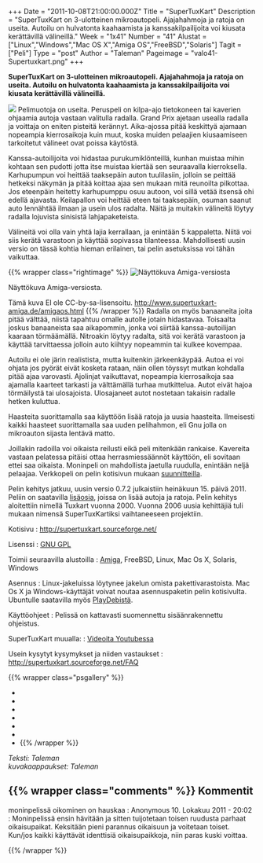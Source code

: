 +++
Date = "2011-10-08T21:00:00.000Z"
Title = "SuperTuxKart"
Description = "SuperTuxKart on 3-ulotteinen mikroautopeli. Ajajahahmoja ja ratoja on useita. Autoilu on hulvatonta kaahaamista ja kanssakilpailijoita voi kiusata kerättävillä välineillä."
Week = "1x41"
Number = "41"
Alustat = ["Linux","Windows","Mac OS X","Amiga OS","FreeBSD","Solaris"]
Tagit = ["Peli"]
Type = "post"
Author = "Taleman"
Pageimage = "valo41-Supertuxkart.png"
+++


**SuperTuxKart on 3-ulotteinen mikroautopeli. Ajajahahmoja ja ratoja on
useita. Autoilu on hulvatonta kaahaamista ja kanssakilpailijoita voi
kiusata kerättävillä välineillä.**

![ ](/images/valo41-Supertuxkart.png "fig:valo41-Supertuxkart.png") Pelimuotoja
on useita. Peruspeli on kilpa-ajo tietokoneen tai kaverien ohjaamia
autoja vastaan valitulla radalla. Grand Prix ajetaan usealla radalla ja
voittaja on eniten pisteitä kerännyt. Aika-ajossa pitää keskittyä
ajamaan nopeampia kierrosaikoja kuin muut, koska muiden pelaajien
kiusaamiseen tarkoitetut välineet ovat poissa käytöstä.

Kanssa-autoilijoita voi hidastaa purukumiklönteillä, kunhan muistaa
mihin kohtaan sen pudotti jotta itse muistaa kiertää sen seuraavalla
kierroksella. Karhupumpun voi heittää taaksepäin auton tuulilasiin,
jolloin se peittää hetkeksi näkymän ja pitää koittaa ajaa sen mukaan
mitä reunoilta pilkottaa. Jos eteenpäin heitetty karhupumppu osuu
autoon, voi sillä vetää itsensä ohi edellä ajavasta. Keilapallon voi
heittää eteen tai taaksepäin, osuman saanut auto lennähtää ilmaan ja
usein ulos radalta. Näitä ja muitakin välineitä löytyy radalla lojuvista
sinisistä lahjapaketeista.

Välineitä voi olla vain yhtä lajia kerrallaan, ja enintään 5 kappaletta.
Niitä voi siis kerätä varastoon ja käyttää sopivassa tilanteessa.
Mahdollisesti uusin versio on tässä kohtia hieman erilainen, tai pelin
asetuksissa voi tähän vaikuttaa.

{{% wrapper class="rightimage" %}}
![Näyttökuva Amiga-versiosta](/images/Stkamiga4.jpg "fig:Näyttökuva Amiga-versiosta")

Näyttökuva Amiga-versiosta.

Tämä kuva EI ole CC-by-sa-lisensoitu. <http://www.supertuxkart-amiga.de/amigaos.html>
{{% /wrapper %}}
Radalla on myös banaaneita joita pitää välttää, niistä tapahtuu omalle autolle
jotain hidastavaa. Toisaalta joskus banaaneista saa aikapommin, jonka
voi siirtää kanssa-autoilijan kaaraan törmäämällä. Nitroakin löytyy
radalta, sitä voi kerätä varastoon ja käyttää tarvittaessa jolloin auto
kiihtyy nopeammin tai kulkee kovempaa.

Autoilu ei ole järin realistista, mutta kuitenkin järkeenkäypää. Autoa
ei voi ohjata jos pyörät eivät kosketa rataan, näin ollen töyssyt mutkan
kohdalla pitää ajaa varovasti. Ajolinjat vaikuttavat, nopeampia
kierrosaikoja saa ajamalla kaarteet tarkasti ja välttämällä turhaa
mutkittelua. Autot eivät hajoa törmäilystä tai ulosajoista. Ulosajaneet
autot nostetaan takaisin radalle hetken kuluttua.

Haasteita suorittamalla saa käyttöön lisää ratoja ja uusia haasteita.
Ilmeisesti kaikki haasteet suorittamalla saa uuden pelihahmon, eli Gnu
jolla on mikroauton sijasta lentävä matto.

Joillakin radoilla voi oikaista reilusti eikä peli mitenkään rankaise.
Kavereita vastaan pelatessa pitäisi ottaa herrasmiessäännöt käyttöön,
eli sovitaan ettei saa oikaista. Moninpeli on mahdollista jaetulla
ruudulla, enintään neljä pelaajaa. Verkkopeli on pelin kotisivun mukaan
[suunnitteilla](http://supertuxkart.sourceforge.net/Discover).

Pelin kehitys jatkuu, uusin versio 0.7.2 julkaistiin heinäkuun 15. päivä 2011.
Peliin on saatavilla [lisäosia](http://stkaddons.net/), joissa on
lisää autoja ja ratoja. Pelin kehitys aloitettiin nimellä Tuxkart vuonna 2000.
Vuonna 2006 uusia kehittäjiä tuli mukaan nimensä SuperTuxKartiksi
vaihtaneeseen projektiin.

Kotisivu
:   <http://supertuxkart.sourceforge.net/>

Lisenssi
:   [GNU GPL](GNU_GPL)

Toimii seuraavilla alustoilla
:   [Amiga](http://www.supertuxkart-amiga.de/), FreeBSD, Linux, Mac Os
    X, Solaris, Windows

Asennus
:   Linux-jakeluissa löytynee jakelun omista pakettivarastoista. Mac Os
    X ja Windows-käyttäjät voivat noutaa asennuspaketin pelin
    kotisivulta. Ubuntulle saatavilla myös
    [PlayDebistä](http://www.playdeb.net/updates/ubuntu/11.04/?q=supertuxkart).

Käyttöohjeet
:   Pelissä on kattavasti suomennettu sisäänrakennettu ohjeistus.

SuperTuxKart muualla:
:   [Videoita Youtubessa](http://www.youtube.com/results?search_query=supertuxkart&aq=1&oq=supertux)

Usein kysytyt kysymykset ja niiden vastaukset
:   <http://supertuxkart.sourceforge.net/FAQ>

{{% wrapper class="psgallery" %}}
-   [ ](/images/SuperTuxKart-0.png)‎
-   [ ](/images/SuperTuxKart-1.png)
-   [ ](/images/SuperTuxKart-2.png)
-   [ ](/images/SuperTuxKart-3.png)
-   [ ](/images/SuperTuxKart-4.png)
-   [ ](/images/SuperTuxKart-5.png)
-   [ ](/images/SuperTuxKart-6.png)
{{% /wrapper %}}


*Teksti: Taleman* <br />
*kuvakaappaukset: Taleman*

{{% wrapper class="comments" %}}
Kommentit
---------

moninpelissä oikominen on hauskaa
:   Anonymous 10. Lokakuu 2011 - 20:02
:   Moninpelissä ensin hävitään ja sitten tuijotetaan toisen ruudusta
    parhaat oikaisupaikat. Keksitään pieni parannus oikaisuun ja voitetaan
    toiset. Kun/jos kaikki käyttävät identtisiä oikaisupaikkoja, niin
    paras kuski voittaa.

{{% /wrapper %}}
